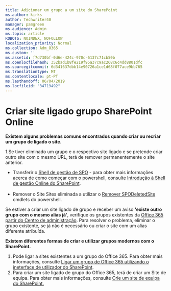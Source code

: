 ```yaml
---
title: Adicionar um grupo a um site do SharePoint
ms.author: kirks
author: Techwriter40
manager: pamgreen
ms.audience: Admin
ms.topic: article
ROBOTS: NOINDEX, NOFOLLOW
localization_priority: Normal
ms.collection: Adm_O365
ms.custom: ''
ms.assetid: f7d730bf-0d6e-424c-970c-6137c71cb50b
ms.openlocfilehash: 352bad1b8fe219f95a37c9ac268c6c4dd8801dfc
ms.sourcegitcommit: 6d341637dbb14e90726a1ce1d68f077ace9bb765
ms.translationtype: MT
ms.contentlocale: pt-PT
ms.lasthandoff: 06/04/2019
ms.locfileid: "34719492"
---
```

# <a name="create-group-connected-site-in-sharepoint-online"></a>Criar site ligado grupo SharePoint Online

<p><strong>Existem alguns problemas comuns encontrados quando criar ou recriar um grupo de ligado o site.&nbsp;</strong></p>  <p>1.Se tiver eliminado um grupo e o respectivo site ligado e se pretende criar outro site com o mesmo URL, terá de remover permanentemente o site anterior.</p>  <ul>  <li>Transferir o <a title="SPO Shell de gestão" href="https://support.office.com/en-ie/article/introduction-to-the-sharepoint-online-management-shell-c16941c3-19b4-4710-8056-34c034493429">Shell de gestão de SPO</a> - para obter mais informações acerca de como começar com o powershell, consulte <a title="começar a trabalhar com a Shell de gestão Online do SharePoint" href="https://docs.microsoft.com/en-us/powershell/module/sharepoint-online/remove-sposite?view=sharepoint-ps">Introdução à Shell de gestão Online do SharePoint</a>. <br /><br /></li>  <li>Remover o Site Sites eliminada a utilizar o <a title="SPODeletedSite remover" href="https://docs.microsoft.com/en-us/powershell/module/sharepoint-online/remove-sposite?view=sharepoint-ps">Remover SPODeletedSite</a> cmdlets do powershell.</li>  </ul>  <p>Se estiver a criar um site ligado de grupo e receber um aviso <strong>'existe outro grupo com o mesmo alias já'</strong>, verifique os grupos existentes da <a title="Office 365 partir do Centro de administração" href="https://admin.microsoft.com/Adminportal/Home?source=applauncher#/groups">Office 365 partir do Centro de administração</a>. Para resolver o problema, eliminar o grupo existente, se já não é necessário ou criar o site com um alias diferente atribuída.&nbsp;</p>  <p><strong>Existem diferentes formas de criar e utilizar grupos modernos com o SharePoint.&nbsp;</strong></p>  <ol>  <li>Pode ligar a sites existentes a um grupo do Office 365. Para obter mais informações, consulte <a title="ligar um grupo de Office 365 utilizando o ineterface de utilizador do SharePoint" href="https://docs.microsoft.com/en-us/sharepoint/dev/transform/modernize-connect-to-office365-group#connect-an-office-365-group-using-the-sharepoint-user-interface">Ligar um grupo de Office 365 utilizando o ineterface de utilizador do SharePoint</a>.</li>  <li>Para criar um site ligado de grupo do Office 365, terá de criar um Site de equipa. Para obter mais informações, consulte <a title="criar um site de equipa do SharePoint" href="https://support.office.com/en-us/article/create-a-team-site-in-sharepoint-ef10c1e7-15f3-42a3-98aa-b5972711777d">Crie um site de equipa do SharePoint.</a></li>  </ol>


